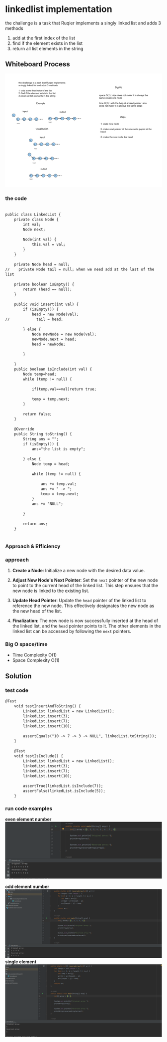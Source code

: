 # linkedlist implementation  
<!-- Description of the  -->
the challenge is a task that Ruqier implements a singly linked list and adds 3 methods 
<ol>
<li>add at the first index of the list </li>  
<li>find if the element exists in the list</li>
<li>return all list elements in the string </li> 
</ol>

## Whiteboard Process
<!-- Embedded whiteboard image -->
![](../linked-list/assets/null%20(6).png)
### the code

```

public class LinkedList {
    private class Node {
        int val;
        Node next;

        Node(int val) {
            this.val = val;
        }
    }

    private Node head = null;
//    private Node tail = null; when we need add at the last of the list

    private boolean isEmpty() {
        return (head == null);
    }

    public void insert(int val) {
        if (isEmpty()) {
            head = new Node(val);
//            tail = head;

        } else {
            Node newNode = new Node(val);
            newNode.next = head;
            head = newNode;

        }

    }
    public boolean isInclude(int val) {
        Node temp=head;
        while (temp != null) {

            if(temp.val==val)return true;

            temp = temp.next;
        }

        return false;
    }

    @Override
    public String toString() {
        String ans = "";
        if (isEmpty()) {
            ans="the list is empty";

        } else {
            Node temp = head;

            while (temp != null) {

                ans += temp.val;
                ans += " -> ";
                temp = temp.next;
            }
            ans += "NULL";

        }

        return ans;
    }


```

### Approach & Efficiency
<!-- What approach did you take? Why? What is the Big O space/time for this approach? -->
### approach
1. **Create a Node**: Initialize a new node with the desired data value.

2. **Adjust New Node's Next Pointer**: Set the `next` pointer of the new node to point to the current head of the linked list. This step ensures that the new node is linked to the existing list.

3. **Update Head Pointer**: Update the `head` pointer of the linked list to reference the new node. This effectively designates the new node as the new head of the list.

4. **Finalization**: The new node is now successfully inserted at the head of the linked list, and the `head` pointer points to it. The other elements in the linked list can be accessed by following the `next` pointers.


### Big O space/time
 * Time Complexity  O(1)
 * Space Complexity O(1)
## Solution
<!-- Show how to run your code, and examples of it in action -->
### test code 
```
@Test
    void testInsertAndToString() {
        LinkedList linkedList = new LinkedList();
        linkedList.insert(3);
        linkedList.insert(7);
        linkedList.insert(10);

        assertEquals("10 -> 7 -> 3 -> NULL", linkedList.toString());
    }

    @Test
    void testIsInclude() {
        LinkedList linkedList = new LinkedList();
        linkedList.insert(3);
        linkedList.insert(7);
        linkedList.insert(10);

        assertTrue(linkedList.isInclude(7));
        assertFalse(linkedList.isInclude(5));
    }

``` 
### run code examples 
**even element number**
![Example Image](../DS_Array/assets/test1.png)

**odd element number**
![](../DS_Array/assets/test2.png)
**single element**
![](../DS_Array/assets/test3.png)